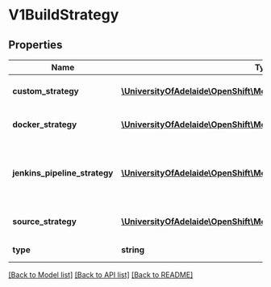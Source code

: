 # V1BuildStrategy

## Properties
Name | Type | Description | Notes
------------ | ------------- | ------------- | -------------
**custom_strategy** | [**\UniversityOfAdelaide\OpenShift\Model\V1CustomBuildStrategy**](V1CustomBuildStrategy.md) | customStrategy holds the parameters to the Custom build strategy | [optional] 
**docker_strategy** | [**\UniversityOfAdelaide\OpenShift\Model\V1DockerBuildStrategy**](V1DockerBuildStrategy.md) | dockerStrategy holds the parameters to the Docker build strategy. | [optional] 
**jenkins_pipeline_strategy** | [**\UniversityOfAdelaide\OpenShift\Model\V1JenkinsPipelineBuildStrategy**](V1JenkinsPipelineBuildStrategy.md) | JenkinsPipelineStrategy holds the parameters to the Jenkins Pipeline build strategy. This strategy is in tech preview. | [optional] 
**source_strategy** | [**\UniversityOfAdelaide\OpenShift\Model\V1SourceBuildStrategy**](V1SourceBuildStrategy.md) | sourceStrategy holds the parameters to the Source build strategy. | [optional] 
**type** | **string** | type is the kind of build strategy. | 

[[Back to Model list]](../README.md#documentation-for-models) [[Back to API list]](../README.md#documentation-for-api-endpoints) [[Back to README]](../README.md)


